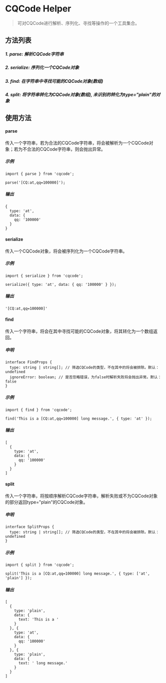 # CQCode Helper
> 可对CQCode进行解析、序列化、寻找等操作的一个工具集合。

## 方法列表

##### 1. parse: 解析CQCode字符串
##### 2. serialize: 序列化一个CQCode对象
##### 3. find: 在字符串中寻找可能的CQCode对象(数组)
##### 4. split: 将字符串转化为CQCode对象(数组), 未识别的转化为type="plain"的对象

## 使用方法

#### parse
传入一个字符串，若为合法的CQCode字符串，将会被解析为一个CQCode对象；若为不合法的CQCode字符串，则会抛出异常。

##### 示例
```
import { parse } from 'cqcode';

parse('[CQ:at,qq=100000]');
```

##### 输出
```
{
  type: 'at',
  data: {
    qq: '100000'
  }
}
```

#### serialize
传入一个CQCode对象，将会被序列化为一个CQCode字符串。

##### 示例
```
import { serialize } from 'cqcode';

serialize({ type: 'at', data: { qq: '100000' } });
```

##### 输出
```
'[CQ:at,qq=100000]'
```

#### find
传入一个字符串，将会在其中寻找可能的CQCode对象，将其转化为一个数组返回。

##### 申明
```
interface FindProps {
  type: string | string[]; // 筛选CQCode的类型，不在其中的将会被排除。默认：undefined
  ignoreError: boolean; // 是否忽略错误，为false时解析失败将会抛出异常。默认：false
}
```

##### 示例
```
import { find } from 'cqcode';

find('This is a [CQ:at,qq=100000] long message.', { type: 'at' });
```

##### 输出
```
[
  {
    type: 'at',
    data: {
      qq: '100000'
    }
  }
]
```

#### split
传入一个字符串，将按顺序解析CQCode字符串，解析失败或不为CQCode对象的部分返回type="plain"的CQCode对象。

##### 申明
```
interface SplitProps {
  type: string | string[]; // 筛选CQCode的类型，不在其中的将会被排除。默认：undefined
}
```

##### 示例
```
import { split } from 'cqcode';

split('This is a [CQ:at,qq=100000] long message.', { type: ['at', 'plain'] });
```

##### 输出
```
[
  {
    type: 'plain',
    data: {
      text: 'This is a '
    }
  }, {
    type: 'at',
    data: {
      qq: '100000'
    }
  }, {
    type: 'plain',
    data: {
      text: ' long message.'
    }
  }
]
```
